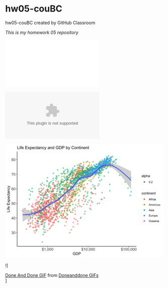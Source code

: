 # hw05-couBC
hw05-couBC created by GitHub Classroom

*This is my homework 05 repository*

![This is the link to the md file](hw05_couBC.md) 

![This is the link to the csv file](mer_gap.csv)

![This is the link to the hw05 plot](hw05_plot.png)

![<div class="tenor-gif-embed" data-postid="10843280" data-share-method="host" data-width="100%" data-aspect-ratio="1.3532608695652173"><a href="https://tenor.com/view/done-and-done-spongebob-finished-just-did-it-gif-10843280">Done And Done GIF</a> from <a href="https://tenor.com/search/doneanddone-gifs">Doneanddone GIFs</a></div><script type="text/javascript" async src="https://tenor.com/embed.js"></script>]


